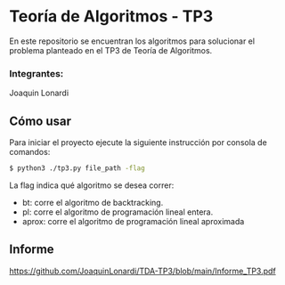 # Teoría de Algoritmos - TP3

En este repositorio se encuentran los algoritmos para solucionar el problema planteado en el TP3 de Teoría de Algoritmos.

### Integrantes:

Joaquin Lonardi

## Cómo usar

Para iniciar el proyecto ejecute la siguiente instrucción por consola de comandos:

```bash
$ python3 ./tp3.py file_path -flag
```

La flag indica qué algoritmo se desea correr:
- bt: corre el algoritmo de backtracking.
- pl: corre el algoritmo de programación lineal entera.
- aprox: corre el algoritmo de programación lineal aproximada

## Informe

https://github.com/JoaquinLonardi/TDA-TP3/blob/main/Informe_TP3.pdf
